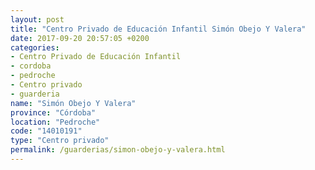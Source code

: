 ```yaml
---
layout: post
title: "Centro Privado de Educación Infantil Simón Obejo Y Valera"
date: 2017-09-20 20:57:05 +0200
categories:
- Centro Privado de Educación Infantil
- cordoba
- pedroche
- Centro privado
- guarderia
name: "Simón Obejo Y Valera"
province: "Córdoba"
location: "Pedroche"
code: "14010191"
type: "Centro privado"
permalink: /guarderias/simon-obejo-y-valera.html
---
```

